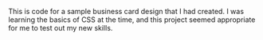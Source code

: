 This is code for a sample business card design that I had created. I was learning the basics of CSS at the time, and this project seemed appropriate for me to test out my new skills. 


